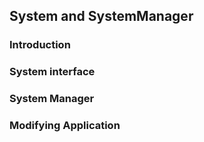 ## System and SystemManager

### Introduction

### System interface

### System Manager

### Modifying Application

